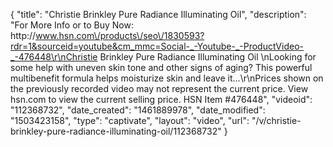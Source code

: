 {
    "title": "Christie Brinkley Pure Radiance Illuminating Oil",
    "description": "For More Info or to Buy Now: http:\/\/www.hsn.com\/products\/seo\/1830593?rdr=1&sourceid=youtube&cm_mmc=Social-_-Youtube-_-ProductVideo-_-476448\r\nChristie Brinkley Pure Radiance Illuminating Oil \nLooking for some help with uneven skin tone and other signs of aging? This powerful multibenefit formula helps moisturize skin and leave it...\r\nPrices shown on the previously recorded video may not represent the current price.  View hsn.com to view the current selling price. HSN Item #476448",
    "videoid": "112368732",
    "date_created": "1461889978",
    "date_modified": "1503423158",
    "type": "captivate",
    "layout": "video",
    "url": "\/v\/christie-brinkley-pure-radiance-illuminating-oil\/112368732"
}